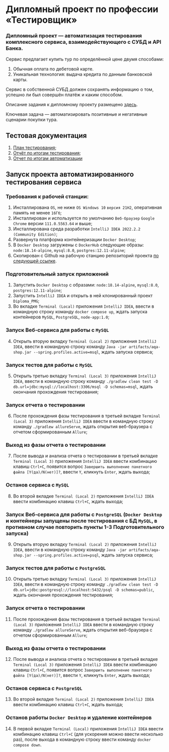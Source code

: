 # Дипломный проект по профессии «Тестировщик»
### Дипломный проект — автоматизация тестирования комплексного сервиса, взаимодействующего с СУБД и API Банка.

Сервис предлагает купить тур по определённой цене двумя способами:
1. Обычная оплата по дебетовой карте.
2. Уникальная технология: выдача кредита по данным банковской карты.

Сервис в собственной СУБД должен сохранять информацию о том, успешно ли был совершён платёж и каким способом.

Описание задания к дипломному проекту размещено [здесь](https://github.com/netology-code/qa-diploma).

Ключевая задача — автоматизировать позитивные и негативные сценарии покупки тура.

## Тестовая документация
1. [План тестирования](https://github.com/MaratGP1967/Diploma_PMG/blob/main/Plan.md);
1. [Отчёт по итогам тестирования](Report.md);
1. [Отчет по итогам автоматизации](Summary.md)

## Запуск проекта автоматизированного тестирования сервиса
### Требования к рабочей станции:
1. Инсталлирована `OS`, не ниже `OS Windows 10` `версия 21H2`, оперативная память не менее `16Гб`;
2. Инсталлирован и используется по умолчанию `Веб-браузер` `Google Chrome` версии `111.0.5563.64` и выше;
3. Инсталлирована среда разработки `IntelliJ IDEA 2022.2.2 (Community Edition)`;
4. Развернута платформа контейнеризации `Docker Desktop`;
5. В `Docker Desktop` загружены с `DockerHub` следующие образы: `node:18.14-alpine`, `mysql:8.0`, `postgres:12.11-alpine`;
6. Скопирован с Github на рабочую станцию репозиторий проекта [по следующей ссылке](https://github.com/MaratGP1967/Diploma_PMG).
### Подготовительный запуск приложений
1. Запустить `Docker Desktop` с образами: `node:18.14-alpine`, `mysql:8.0`, `postgres:12.11-alpine`;
2. Запустить `IntelliJ IDEA` и открыть в ней клонированный проект `Diploma_PMG`;
3. Во вкладке `Terminal (Local)` приложения `IntelliJ IDEA`, ввести в командную  строку команду `docker compose up`, ждать запуска контейнеров `MySQL`, `PostgreSQL`, `node-app:1.0`;
### Запуск Веб-сервиса для работы с `MySQL`
4. Открыть вторую вкладку `Terminal (Local 2)` приложения `IntelliJ IDEA`, ввести в командную строку команду `Java -jar artifacts/aqa-shop.jar --spring.profiles.active=msql`, ждать запуска сервиса;
### Запуск тестов для работы с `MySQL`
5. Открыть третью вкладку `Terminal (Local 3)` приложения `IntelliJ IDEA`, ввести в командную строку команду `./gradlew clean test -D db.url=jdbc:mysql://localhost:3306/msql -D schemas=msql`, ждать окончания прохождения тестирования;
### Запуск отчета о тестировании
6. После прохождения фазы тестирования в третьей вкладке `Terminal (Local 3)` приложения `IntelliJ IDEA` ввести в командную строку команду `./gradlew allureServe`, ждать открытия веб-браузера с отчетом сформированным `Allure`;
### Выход из фазы отчета о тестировании
7. После вывода и анализа отчета о тестировании в третьей вкладке `Terminal (Local 3)` приложения `IntelliJ IDEA` ввести комбинацию клавиш `Ctrl+C`, появится вопрос `Завершить выполнение пакетного файла [Y(да)/N(нет)]?`, ввести `Y`, кликнуть `Enter`, ждать выхода;
### Останов сервиса с `MySQL`
8.  Во второй вкладке `Terminal (Local 2)` приложения `IntelliJ IDEA` ввести комбинацию клавиш `Ctrl+C`, ждать выхода;
### Запуск Веб-сервиса для работы с `PostgreSQL` (`Docker Desktop` и контейнеры запущены после тестирования с БД `MySQL`, в противном случае повторить пункты 1-3 Подготовительного запуска)
9. Открыть вторую вкладку `Terminal (Local 2)` приложения `IntelliJ IDEA`, ввести в командную строку команду `Java -jar artifacts/aqa-shop.jar --spring.profiles.active=psql`, ждать запуска сервиса;
### Запуск тестов для работы с `PostgreSQL`
10. Открыть третью вкладку `Terminal (Local 3)` приложения `IntelliJ IDEA`, ввести в командную строку команду `./gradlew clean test -D db.url=jdbc:postgresql://localhost:5432/psql -D schemas=public`, ждать окончания прохождения тестирования;
### Запуск отчета о тестировании
11. После прохождения фазы тестирования в третьей вкладке `Terminal (Local 3)` приложения `IntelliJ IDEA` ввести в командную строку команду `./gradlew allureServe`, ждать открытия веб-браузера с отчетом сформированным `Allure`;
### Выход из фазы отчета о тестировании
12. После вывода и анализа отчета о тестировании в третьей вкладке `Terminal (Local 3)` приложения `IntelliJ IDEA` ввести комбинацию клавиш `Ctrl+C`, появится вопрос `Завершить выполнение пакетного файла [Y(да)/N(нет)]?`, ввести `Y`, кликнуть `Enter`, ждать выхода;
### Останов сервиса с `PostgreSQL`
13.  Во второй вкладке `Terminal (Local 2)` приложения `IntelliJ IDEA` ввести комбинацию клавиш `Ctrl+C`, ждать выхода;
### Останов работы `Docker Desktop`  и удаление контейнеров
14.  В первой вкладке `Terminal (Local)` приложения `IntelliJ IDEA` ввести комбинацию клавиш `Ctrl+C` (для ускорения можно ввести несколько раз), после выхода в командную строку ввести команду `docker compose down`.

